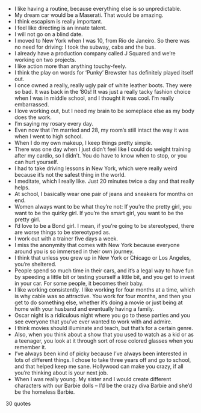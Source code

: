  - I like having a routine, because everything else is so unpredictable.
 - My dream car would be a Maserati. That would be amazing.
 - I think escapism is really important.
 - I feel like directing is an innate talent.
 - I will not go on a blind date.
 - I moved to New York when I was 10, from Rio de Janeiro. So there was no need for driving: I took the subway, cabs and the bus.
 - I already have a production company called J Squared and we’re working on two projects.
 - I like action more than anything touchy-feely.
 - I think the play on words for ‘Punky’ Brewster has definitely played itself out.
 - I once owned a really, really ugly pair of white leather boots. They were so bad. It was back in the ’80s! It was just a really tacky fashion choice when I was in middle school, and I thought it was cool. I’m really embarrassed.
 - I love working out, but I need my brain to be someplace else as my body does the work.
 - I’m saying my rosary every day.
 - Even now that I’m married and 28, my room’s still intact the way it was when I went to high school.
 - When I do my own makeup, I keep things pretty simple.
 - There was one day when I just didn’t feel like I could do weight training after my cardio, so I didn’t. You do have to know when to stop, or you can hurt yourself.
 - I had to take driving lessons in New York, which were really weird because it’s not the safest thing in the world.
 - I meditate, which I really like. Just 20 minutes twice a day and that really helps.
 - At school, I basically wear one pair of jeans and sneakers for months on end.
 - Women always want to be what they’re not: If you’re the pretty girl, you want to be the quirky girl. If you’re the smart girl, you want to be the pretty girl.
 - I’d love to be a Bond girl. I mean, if you’re going to be stereotyped, there are worse things to be stereotyped as.
 - I work out with a trainer five days a week.
 - I miss the anonymity that comes with New York because everyone around you is so immersed in their own journey.
 - I think that unless you grew up in New York or Chicago or Los Angeles, you’re sheltered.
 - People spend so much time in their cars, and it’s a legal way to have fun by speeding a little bit or testing yourself a little bit, and you get to invest in your car. For some people, it becomes their baby.
 - I like working consistently. I like working for four months at a time, which is why cable was so attractive. You work for four months, and then you get to do something else, whether it’s doing a movie or just being at home with your husband and eventually having a family.
 - Oscar night is a ridiculous night where you go to these parties and you see everyone that you’ve ever wanted to work with and admire.
 - I think movies should illuminate and teach, but that’s for a certain genre.
 - Also, when you think about a show that you used to watch as a kid or as a teenager, you look at it through sort of rose colored glasses when you remember it.
 - I’ve always been kind of picky because I’ve always been interested in lots of different things. I chose to take three years off and go to school, and that helped keep me sane. Hollywood can make you crazy, if all you’re thinking about is your next job.
 - When I was really young. My sister and I would create different characters with our Barbie dolls – I’d be the crazy diva Barbie and she’d be the homeless Barbie.

30 quotes